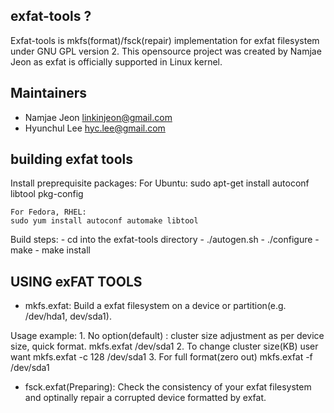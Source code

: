 
## exfat-tools ?
Exfat-tools is mkfs(format)/fsck(repair) implementation for exfat filesystem under GNU GPL version 2. This opensource project was created by Namjae Jeon as exfat is officially supported in Linux kernel.

## Maintainers

* Namjae Jeon <linkinjeon@gmail.com>
* Hyunchul Lee <hyc.lee@gmail.com>

## building exfat tools

Install preprequisite packages:
	For Ubuntu:
	sudo apt-get install autoconf libtool pkg-config

	For Fedora, RHEL:
	sudo yum install autoconf automake libtool

Build steps:
        - cd into the exfat-tools directory
        - ./autogen.sh
        - ./configure
        - make
        - make install

## USING exFAT TOOLS

- mkfs.exfat:
	Build a exfat filesystem on a device or partition(e.g. /dev/hda1, dev/sda1).

Usage example:
	1. No option(default) : cluster size adjustment as per device size, quick format.
		mkfs.exfat /dev/sda1
	2. To change cluster size(KB) user want
		mkfs.exfat -c 128 /dev/sda1
	3. For full format(zero out)
		mkfs.exfat -f /dev/sda1

- fsck.exfat(Preparing):
	Check the consistency of your exfat filesystem and optinally repair a corrupted device formatted by exfat.

